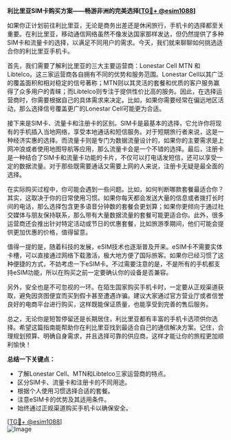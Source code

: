 **利比里亚SIM卡购买方案——畅游非洲的完美选择[[TG💪+ @esim1088](https://t.me/s/esim1088)]**

如果你正计划前往利比里亚，无论是商务出差还是休闲旅行，手机卡的选择都至关重要。在利比里亚，移动通信网络虽然不像发达国家那样发达，但仍然提供了多种SIM卡和流量卡的选择，以满足不同用户的需求。今天，我们就来聊聊如何挑选适合你的利比里亚手机卡。

首先，我们需要了解利比里亚的三大主要运营商：Lonestar Cell MTN 和 Libtelco。这三家运营商各自拥有不同的优势和服务范围。Lonestar Cell以其广泛的覆盖面积和相对稳定的信号著称；MTN则以其灵活的套餐和优质的客户服务赢得了众多用户的青睐；而Libtelco则专注于提供性价比高的服务。因此，在选择运营商时，你需要根据自己的具体需求来决定。比如，如果你需要经常在偏远地区活动，那么选择信号覆盖更广的Lonestar Cell可能更为合适。

接下来是SIM卡、流量卡和注册卡的区别。SIM卡是最基本的选择，它允许你将现有的手机插入当地网络，享受本地通话和短信服务。对于短期旅行者来说，这是一种经济实惠的选择。而流量卡则是专门为数据流量设计的，如果你的主要需求是上网冲浪或者使用地图导航等应用，那么流量卡会是一个不错的选择。最后，注册卡是一种结合了SIM卡和流量卡功能的卡片，不仅可以打电话发短信，还可以享受一定的数据流量。对于那些既需要通话又需要上网的人来说，注册卡无疑是最全面的选择。

在实际购买过程中，你可能会遇到一些问题。比如，如何判断哪款套餐最适合你？其实，这取决于你的日常使用习惯。如果你每天都会发送大量的信息或者拨打长时间的电话，那么选择包含更多语音分钟数的套餐会更划算；如果你更倾向于通过社交媒体与朋友保持联系，那么带有大量数据流量的套餐可能更适合你。此外，很多运营商还会推出针对特定活动或节日的优惠套餐，比如旅游季期间，他们可能会提供更加优惠的价格，值得留意。

值得一提的是，随着科技的发展，eSIM技术也逐渐普及开来。eSIM卡不需要实体卡槽，可以直接通过网络下载激活，极大地方便了国际旅客。如果你已经习惯了这种便捷的方式，不妨考虑一下eSIM卡。不过需要注意的是，不是所有的手机都支持eSIM功能，所以在购买之前一定要确认你的设备是否兼容。

另外，安全也是不可忽视的一环。在陌生国家购买手机卡时，一定要从正规渠道获取，避免因贪图便宜而买到假卡甚至遭遇诈骗。建议大家通过官方营业厅或者信誉良好的电商平台进行购买，这样既能保证质量，也能享受到完善的售后服务。

总之，无论你是短暂停留还是长期居住，利比里亚都有丰富的手机卡选项供你选择。希望这篇指南能帮助你在利比里亚找到最适合自己的通信解决方案。记住，合理规划预算、明确自身需求，并且选择可靠的供应商，这样才能让你的旅程更加顺利愉快！

**总结一下关键点：**
- 了解Lonestar Cell、MTN和Libtelco三家运营商的特点。
- 区分SIM卡、流量卡和注册卡的不同用途。
- 根据个人使用习惯选择合适的套餐。
- 注意eSIM卡的优势及其适用条件。
- 始终通过正规渠道购买手机卡以确保安全。

[[TG💪+ @esim1088](https://t.me/s/esim1088)]  
![Image](https://i.postimg.cc/4NQfJmqS/Snipaste-2025-05-13-00-14-12.png)